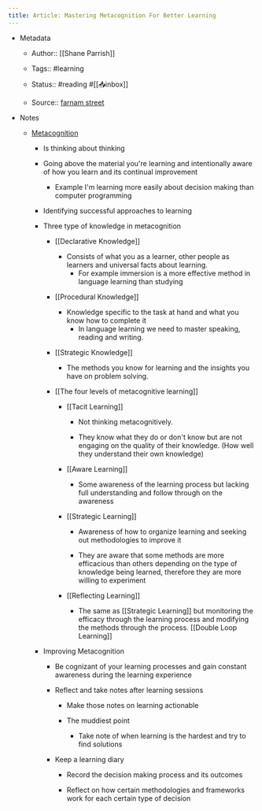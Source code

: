 ```yaml
---
title: Article: Mastering Metacognition For Better Learning
---
```


- Metadata
	 - Author:: [[Shane Parrish]]

	 - Tags:: #learning

	 - Status:: #reading #[[📥inbox]]

	 - Source:: [farnam street](https://fs-lc.s3.amazonaws.com/Updated+Knowledge+Library/Mastering+Metacognition+yt64b2.pdf)

- Notes
	 - [Metacognition]([[metacognition]])
		 - Is thinking about thinking

		 - Going above the material you're learning and intentionally aware of how you learn and its continual improvement
			 - Example I'm learning more easily about decision making than computer programming

		 - Identifying successful approaches to learning

		 - Three type of knowledge in metacognition
			 - [[Declarative Knowledge]]
				 - Consists of what you as a learner, other people as learners and universal facts about learning. 
					 - For example immersion is a more effective method in language learning than studying

			 - [[Procedural  Knowledge]]
				 - Knowledge specific to the task at hand and what you know how to complete it
					 - In language learning we need to master speaking, reading and writing. 

			 - [[Strategic Knowledge]]
				 - The methods you know for learning and the insights you have on problem solving. 

			 - [[The four levels of metacognitive learning]]
				 - [[Tacit Learning]]
					 - Not thinking metacognitively.

					 - They know what they do or don't know but are not engaging on the quality of their knowledge. (How well they understand their own knowledge)

				 - [[Aware Learning]]
					 - Some awareness of the learning process but lacking full understanding and follow through on the awareness

				 - [[Strategic Learning]]
					 - Awareness of how to organize learning and seeking out methodologies to improve it

					 - They are aware that some methods are more efficacious than others depending on the type of knowledge being learned, therefore they are more willing to experiment

				 - [[Reflecting Learning]]
					 - The same as [[Strategic Learning]] but monitoring the efficacy through the learning process and modifying the methods through the process. [[Double Loop Learning]]

		 - Improving Metacognition
			 - Be cognizant of your learning processes and gain constant awareness during the learning experience

			 - Reflect and take notes after learning sessions
				 - Make those notes on learning actionable

				 - The muddiest point
					 - Take note of when learning is the hardest and try to find solutions 

			 - Keep a learning diary
				 - Record the decision making process and its outcomes

				 - Reflect on how certain methodologies and frameworks work for each certain type of decision
